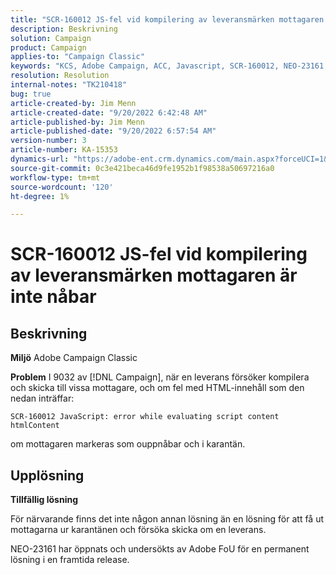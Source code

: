 ```yaml
---
title: "SCR-160012 JS-fel vid kompilering av leveransmärken mottagaren är inte nåbar"
description: Beskrivning
solution: Campaign
product: Campaign
applies-to: "Campaign Classic"
keywords: "KCS, Adobe Campaign, ACC, Javascript, SCR-160012, NEO-23161, Adobe Campaign Classic, fel, kompilering av leverans för mottagare, mottagaren markerad som ej nåbar"
resolution: Resolution
internal-notes: "TK210418"
bug: true
article-created-by: Jim Menn
article-created-date: "9/20/2022 6:42:48 AM"
article-published-by: Jim Menn
article-published-date: "9/20/2022 6:57:54 AM"
version-number: 3
article-number: KA-15353
dynamics-url: "https://adobe-ent.crm.dynamics.com/main.aspx?forceUCI=1&pagetype=entityrecord&etn=knowledgearticle&id=08277d6e-af38-ed11-9db1-0022480866ad"
source-git-commit: 0c3e421beca46d9fe1952b1f98538a50697216a0
workflow-type: tm+mt
source-wordcount: '120'
ht-degree: 1%

---
```


# SCR-160012 JS-fel vid kompilering av leveransmärken mottagaren är inte nåbar

## Beskrivning


<b>Miljö</b>
Adobe Campaign Classic

<b>Problem</b>
I 9032 av [!DNL Campaign], när en leverans försöker kompilera och skicka till vissa mottagare, och om fel med HTML-innehåll som den nedan inträffar:


```
SCR-160012 JavaScript: error while evaluating script content htmlContent
```


om mottagaren markeras som ouppnåbar och i karantän.


## Upplösning


<b>Tillfällig lösning</b>

För närvarande finns det inte någon annan lösning än en lösning för att få ut mottagarna ur karantänen och försöka skicka om en leverans.

NEO-23161 har öppnats och undersökts av Adobe FoU för en permanent lösning i en framtida release.
